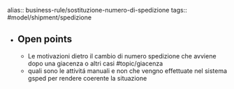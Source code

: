 alias:: business-rule/sostituzione-numero-di-spedizione
tags:: #model/shipment/spedizione

- ## Open points
	- Le motivazioni dietro il cambio di numero spedizione che avviene dopo una giacenza o altri casi #topic/giacenza
	- quali sono le attivitá manuali e non che vengno effettuate nel sistema gsped per rendere coerente la situazione